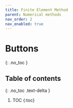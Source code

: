 ```yaml
---
title: Finite Element Method
parent: Numerical methods
nav_order: 2
nav_enabled: true
---
```


# Buttons
{: .no_toc }

## Table of contents
{: .no_toc .text-delta }

1. TOC
{:toc}